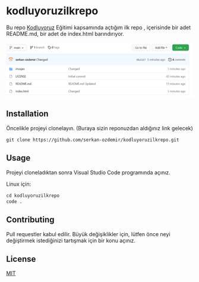 # kodluyoruzilkrepo
Bu repo [Kodluyoruz](https://www.kodluyoruz.org) Eğitimi kapsamında açtığım ilk repo , içerisinde bir adet README.md, bir adet de index.html barındırıyor.

![Ekran Görüntüsü](images/ss.png)

## Installation
Öncelikle projeyi clonelayın. (Buraya sizin reponuzdan aldığınız link gelecek)

    git clone https://github.com/serkan-ozdemir/kodluyoruzilkrepo.git


## Usage
Projeyi cloneladıktan sonra Visual Studio Code programında açınız.

Linux için:

    cd kodluyoruzilkrepo
    code .


## Contributing

Pull requestler kabul edilir. Büyük değişiklikler için, lütfen önce neyi değiştirmek istediğinizi tartışmak için bir konu açınız.

## License
[MIT](https://choosealicense.com/licenses/mit/)